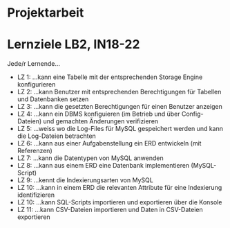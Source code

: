# Projektarbeit

# Lernziele LB2, IN18-22

Jede/r Lernende...

* LZ 1: ...kann eine Tabelle mit der entsprechenden Storage Engine konfigurieren
* LZ 2: ...kann Benutzer mit entsprechenden Berechtigungen für Tabellen und Datenbanken setzen
* LZ 3: ...kann die gesetzten Berechtigungen für einen Benutzer anzeigen
* LZ 4: ...kann ein DBMS konfiguieren (im Betrieb und über Config-Dateien) und gemachten Änderungen verifizieren
* LZ 5: ...weiss wo die Log-Files für MySQL gespeichert werden und kann die Log-Dateien betrachten
* LZ 6: ...kann aus einer Aufgabenstellung ein ERD entwickeln (mit Referenzen)
* LZ 7: ...kann die Datentypen von MySQL anwenden
* LZ 8: ...kann aus einem ERD eine Datenbank implementieren (MySQL-Script)
* LZ 9: ...kennt die Indexierungsarten von MySQL
* LZ 10: ...kann in einem ERD die relevanten Attribute für eine Indexierung identifizieren
* LZ 10: ...kann SQL-Scripts importieren und exportieren über die Konsole
* LZ 11: ...kann CSV-Dateien importieren und Daten in CSV-Dateien exportieren
